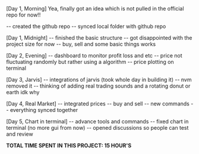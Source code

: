[Day 1, Morning]
Yea, finally got an idea which is not pulled in the official repo for now!!

-- created the github repo
-- synced local folder with github repo

[Day 1, Midnight]
-- finished the basic structure
-- got disappointed with the project size for now
-- buy, sell and some basic things works

[Day 2, Evening]
-- dashboard to monitor profit loss and etc
-- price not fluctuating randomly but rather using a algorithm
-- price plotting on terminal

[Day 3, Jarvis]
-- integrations of jarvis (took whole day in building it)
-- nvm removed it
-- thinking of adding real trading sounds and a rotating donut or earth idk why

[Day 4, Real Market]
-- integrated prices 
-- buy and sell 
-- new commands
-- everything synced together

[Day 5, Chart in terminal]
-- advance tools and commands
-- fixed chart in terminal (no more gui from now)
-- opened discussions so people can test and review



**TOTAL TIME SPENT IN THIS PROJECT: 15 HOUR'S**